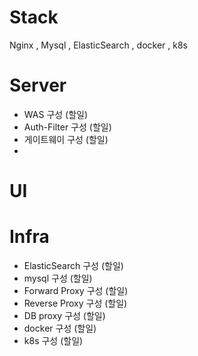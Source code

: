 
# Stack

Nginx , Mysql , ElasticSearch , docker , k8s



# Server

- WAS 구성 (할일)
- Auth-Filter 구성 (할일)
- 게이트웨이 구성 (할일)
- 

# UI



# Infra

- ElasticSearch 구성 (할일)
- mysql 구성 (할일)
- Forward Proxy 구성 (할일) 
- Reverse Proxy 구성 (할일)
- DB proxy 구성 (할일)  
- docker 구성 (할일)
- k8s 구성 (할일)


# 
